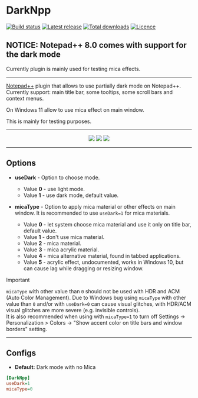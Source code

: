# DarkNpp

[![Build status](https://img.shields.io/github/actions/workflow/status/ozone10/Npp-DarkNpp/build.yml?branch=master&logo=Github)](https://github.com/ozone10/Npp-DarkNpp)
[![Latest release](https://img.shields.io/github/v/release/ozone10/Npp-DarkNpp?include_prereleases)](https://github.com/ozone10/Npp-DarkNpp/releases/latest)
[![Total downloads](https://img.shields.io/github/downloads/ozone10/Npp-DarkNpp/total.svg)](https://github.com/ozone10/Npp-DarkNpp/releases)
[![Licence](https://img.shields.io/github/license/ozone10/Npp-DarkNpp?color=9cf)](https://www.gnu.org/licenses/gpl-3.0.en.html)

## NOTICE: Notepad++ 8.0 comes with support for the dark mode

Currently plugin is mainly used for testing mica effects.

* * *

[Notepad++](https://github.com/notepad-plus-plus/notepad-plus-plus) plugin that allows to use partially dark mode on Notepad++.  
Currently support: main title bar, some tooltips, some scroll bars and context menus.  
  
On Windows 11 allow to use mica effect on main window.

This is mainly for testing purposes.

* * *

<p align="center">
  <img src="https://i.imgur.com/sJm0Kke.png">
  <img src="https://i.imgur.com/UDTmTzj.png">
  <img src="https://i.imgur.com/fxBvFdi.png">
</p>

* * *

## Options

- **useDark** - Option to choose mode.

  - Value **0** - use light mode.
  - Value **1** - use dark mode, default value.

- **micaType** - Option to apply mica material or other effects on main window. It is recommended to use `useDark=1` for mica materials.

  - Value **0** - let system choose mica material and use it only on title bar, default value.
  - Value **1** - don't use mica material.
  - Value **2** - mica material.
  - Value **3** - mica acrylic material.
  - Value **4** - mica alternative material, found in tabbed applications.
  - Value **5** - acrylic effect, undocumented, works in Windows 10, but can cause lag while dragging or resizing window.

> [!IMPORTANT]  
> `micaType` with other value than `0` should not be used with HDR and ACM (Auto Color Management).
> Due to Windows bug using `micaType` with other value than `0` and/or with `useDark=0` can cause visual glitches, with HDR/ACM visual glitches are more severe (e.g. invisible controls).  
> It is also recommended when using with `micaType=1` to turn off Settings -> Personalization > Colors -> "Show accent color on title bars and window borders" setting.

* * *

## Configs

- **Default:**  Dark mode with no Mica

```ini
[DarkNpp]
useDark=1
micaType=0
```
